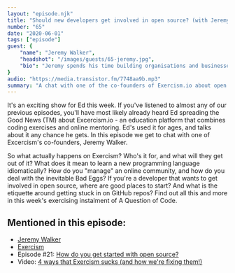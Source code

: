 ```yaml
---
layout: "episode.njk"
title: "Should new developers get involved in open source? (with Jeremy Walker)"
number: "65"
date: "2020-06-01"
tags: ["episode"]
guest: {
    "name": "Jeremy Walker",
    "headshot": "/images/guests/65-jeremy.jpg",
    "bio": "Jeremy spends his time building organisations and businesses that help others. His core skillset involves strategy, leadership, community building, and software development. Away from work he reads, travels, climbs, and gets nerdy about coffee."
}
audio: "https://media.transistor.fm/7748aa9b.mp3"
summary: "A chat with one of the co-founders of Exercism.io about open source participation and tech mentorship."
---
```


It's an exciting show for Ed this week. If you've listened to almost any of our previous episodes, you'll have most likely already heard Ed spreading the Good News (TM) about Excercism.io - an education platform that combines coding exercises and online mentoring. Ed's used it for ages, and talks about it any chance he gets. In this episode we get to chat with one of Excercism's co-founders, Jeremy Walker.

So what actually happens on Exercism? Who's it for, and what will they get out of it? What does it mean to learn a new programming language idiomatically? How do you "manage" an online community, and how do you deal with the inevitable Bad Eggs? If you're a developer that wants to get involved in open source, where are good places to start? And what is the etiquette around getting stuck in on GitHub repos? Find out all this and more in this week's exercising instalment of A Question of Code.

## Mentioned in this episode:

* [Jeremy Walker](https://ihid.info/)
* [Exercism](https://exercism.io/)
* Episode #21: [How do you get started with open source?](https://aquestionofcode.com/21-getting-started-with-open-source/)
* Video: [4 ways that Exercism sucks (and how we're fixing them!)](https://www.youtube.com/watch?v=5Cj1Dr9m3GM)